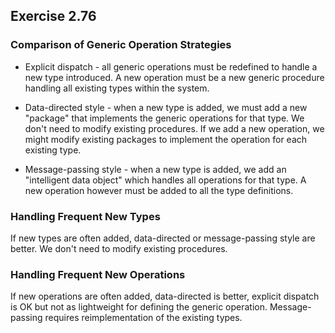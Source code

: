 ## Exercise 2.76

### Comparison of Generic Operation Strategies

- Explicit dispatch - all generic operations must be redefined to handle a new type introduced. A new operation must be a new generic procedure handling all existing types within the system.

- Data-directed style - when a new type is added, we must add a new "package" that implements the generic operations for that type. We don't need to modify existing procedures. If we add a new operation, we might modify existing packages to implement the operation for each existing type.

- Message-passing style - when a new type is added, we add an "intelligent data object" which handles all operations for that type. A new operation however must be added to all the type definitions.

### Handling Frequent New Types

If new types are often added, data-directed or message-passing style are better. We don't need to modify existing procedures.

### Handling Frequent New Operations

If new operations are often added, data-directed is better, explicit dispatch is OK but not as lightweight for defining the generic operation. Message-passing requires reimplementation of the existing types.
